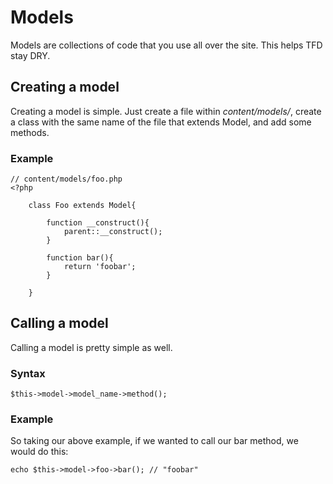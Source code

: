 # Models

Models are collections of code that you use all over the site. This helps TFD stay DRY.

## Creating a model

Creating a model is simple. Just create a file within *content/models/*, create a class with the same name of the file that extends Model, and add some methods.

### Example

	// content/models/foo.php
	<?php
	
		class Foo extends Model{
		
			function __construct(){
				parent::__construct();
			}
			
			function bar(){
				return 'foobar';
			}
		
		}

## Calling a model

Calling a model is pretty simple as well.

### Syntax

	$this->model->model_name->method();

### Example

So taking our above example, if we wanted to call our bar method, we would do this:

	echo $this->model->foo->bar(); // "foobar"